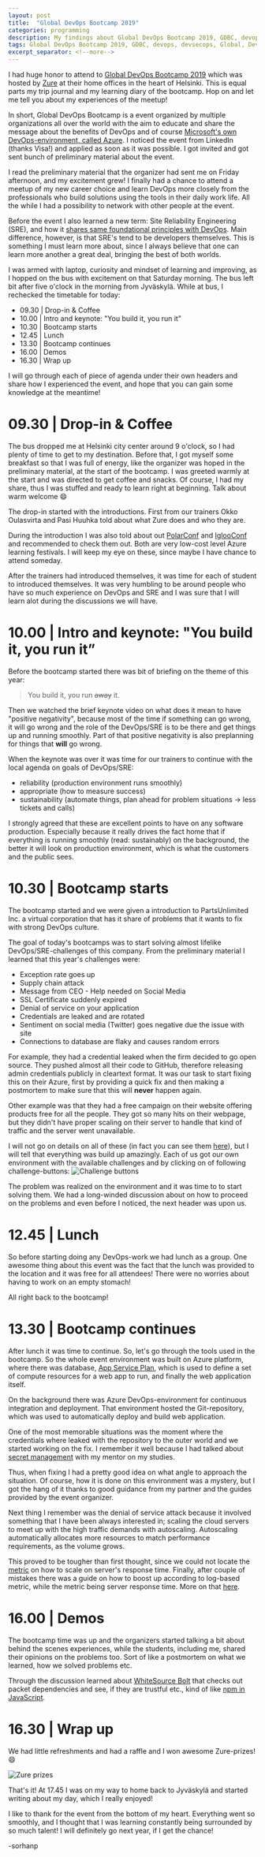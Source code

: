 ```yaml
--- 
layout: post 
title:  "Global DevOps Bootcamp 2019" 
categories: programming 
description: My findings about Global DevOps Bootcamp 2019, GDBC, devops, and devsecops 
tags: Global DevOps Bootcamp 2019, GDBC, devops, devsecops, Global, DevOps, Bootcamp 
excerpt_separator: <!--more--> 
--- 
```


[gdbc]:https://globaldevopsbootcamp.com/ 
[zure]: https://zure.com 
[sre]:https://en.wikipedia.org/wiki/Site_Reliability_Engineering#DevOps_vs_SRE 
[polarconf]:https://polarconf.fi/ 
[iglooconf]:https://www.iglooconf.fi/ 
[azure]:https://azure.microsoft.com/en-in/services/devops/ 
[serviceplan]:https://docs.microsoft.com/en-us/azure/app-service/overview-hosting-plans 
[secret]:https://www.alldaydevops.com/blog/how-to-fully-automate-ci/cd-even-secrets 
[load]:https://docs.microsoft.com/en-us/azure/azure-monitor/platform/metrics-supported#microsoftcomputevirtualmachinescalesets 
[challenges]:https://www.gdbc-challenges.com/ 
[autoscaling_solved]:https://www.gdbc-challenges.com/Challenges/PostMortemSummary/DENOFSERV 
[whitesourcebolt]:https://marketplace.visualstudio.com/items?itemName=whitesource.ws-bolt 
[npm]:https://www.npmjs.com/ 

I had huge honor to attend to [Global DevOps Bootcamp 2019][gdbc] which was hosted by [Zure][zure] at their home offices in the heart of Helsinki. This is equal parts my trip journal and my learning diary of the bootcamp. Hop on and let me tell you about my experiences of the meetup!<!--more-->  

In short, Global DevOps Bootcamp is a event organized by multiple organizations all over the world with the aim to educate and share the message about the benefits of DevOps and of course [Microsoft's own DevOps-environment, called Azure][azure]. I noticed the event from LinkedIn (thanks Visa!) and applied as soon as it was possible. I got invited and got sent bunch of preliminary material about the event. 

I read the preliminary material that the organizer had sent me on Friday afternoon, and my excitement grew! I finally had a chance to attend a meetup of my new career choice and learn DevOps more closely from the professionals who build solutions using the tools in their daily work life. All the while I had a possibility to network with other people at the event. 

Before the event I also learned a new term: Site Reliability Engineering (SRE), and how it [shares same foundational principles with DevOps][sre]. Main difference, however, is that SRE's tend to be developers themselves. This is something I must learn more about, since I always believe that one can learn more another a great deal, bringing the best of both worlds. 

I was armed with laptop, curiosity and mindset of learning and improving, as I hopped on the bus with excitement on that Saturday morning. The bus left bit after five o'clock in the morning from Jyväskylä. While at bus, I rechecked the timetable for today: 
- 09.30 \| Drop-in & Coffee 
- 10.00 \| Intro and keynote: "You build it, you run it” 
- 10.30 \| Bootcamp starts 
- 12.45 \| Lunch 
- 13.30 \| Bootcamp continues 
- 16.00 \| Demos 
- 16.30 \| Wrap up 

I will go through each of piece of agenda under their own headers and share how I experienced the event, and hope that you can gain some knowledge at the meantime! 

# 09.30 | Drop-in & Coffee 
The bus dropped me at Helsinki city center around 9 o'clock, so I had plenty of time to get to my destination. Before that, I got myself some breakfast so that I was full of energy, like the organizer was hoped in the preliminary material, at the start of the bootcamp. I was greeted warmly at the start and was directed to get coffee and snacks. Of course, I had my share, thus I was stuffed and ready to learn right at beginning. Talk about warm welcome :smile: 

The drop-in started with the introductions. First from our trainers Okko Oulasvirta and Pasi Huuhka told about what Zure does and who they are.  

During the introduction I was also told about out [PolarConf][polarconf] and [IglooConf][iglooconf] and recommended to check them out. Both are very low-cost level Azure learning festivals. I will keep my eye on these, since maybe I have chance to attend someday. 

After the trainers had introduced themselves, it was time for each of student to introduced themselves. It was very humbling to be around people who have so much experience on DevOps and SRE and I was sure that I will learn alot during the discussions we will have. 

# 10.00 | Intro and keynote: "You build it, you run it” 
Before the bootcamp started there was bit of briefing on the theme of this year: 

>You build it, you run ~~away~~ it.  

Then we watched the brief keynote video on what does it mean to have "positive negativity", because most of the time if something can go wrong, it will go wrong and the role of the DevOps/SRE is to be there and get things up and running smoothly. Part of that positive negativity is also preplanning for things that **will** go wrong. 

When the keynote was over it was time for our trainers to continue with the local agenda on goals of DevOps/SRE:  
- reliability (production environment runs smoothly) 
- appropriate (how to measure success) 
- sustainability (automate things, plan ahead for problem situations -> less tickets and calls) 

I strongly agreed that these are excellent points to have on any software production. Especially because it really drives the fact home that if everything is running smoothly (read: sustainably) on the background, the better it will look on production environment, which is what the customers and the public sees. 

# 10.30 | Bootcamp starts
The bootcamp started and we were given a introduction to PartsUnlimited Inc. a virtual corporation that has it share of problems that it wants to fix with strong DevOps culture.

The goal of today's bootcamps was to start solving almost lifelike DevOps/SRE-challenges of this company. From the preliminary material I learned that this year's challenges were: 
- Exception rate goes up 
- Supply chain attack 
- Message from CEO - Help needed on Social Media 
- SSL Certificate suddenly expired 
- Denial of service on your application 
- Credentials are leaked and are rotated 
- Sentiment on social media (Twitter) goes negative due the issue with site 
- Connections to database are flaky and causes random errors 


For example, they had a credential leaked when the firm decided to go open source. They pushed almost all their code to GitHub, therefore releasing admin credentials publicly in cleartext format. It was our task to start fixing this on their Azure, first by providing a quick fix and then making a postmortem to make sure that this will **never** happen again. 

Other example was that they had a free campaign on their website offering products free for all the people. They got so many hits on their webpage, but they didn't have proper scaling on their server to handle that kind of traffic and the server went unavailable. 

I will not go on details on all of these (in fact you can see them [here][challenges]), but I will tell that everything was build up amazingly. Each of us got our own environment with the available challenges and by clicking on of following challenge-buttons: 
![Challenge buttons](/assets/devops_problems.png)  

The problem was realized on the environment and it was time to to start solving them. We had a long-winded discussion about on how to proceed on the problems and even before I noticed, the next header was upon us.

# 12.45 | Lunch 
So before starting doing any DevOps-work we had lunch as a group. One awesome thing about this event was the fact that the lunch was provided to the location and it was free for all attendees! There were no worries about having to work on an empty stomach! 

All right back to the bootcamp! 

# 13.30 | Bootcamp continues 
After lunch it was time to continue. So, let's go through the tools used in the bootcamp. So the whole event environment was built on Azure platform, where there was database, [App Service Plan][serviceplan], which is used to define a set of compute resources for a web app to run, and finally the web application itself. 

On the background there was Azure DevOps-environment for continuous integration and deployment. That environment hosted the Git-repository, which was used to automatically deploy and build web application. 

One of the most memorable situations was the moment where the credentials where leaked with the repository to the outer world and we started working on the fix. I remember it well because I had talked about [secret management][secret] with my mentor on my studies. 

Thus, when fixing I had a pretty good idea on what angle to approach the situation. Of course, how it is done on this environment was a mystery, but I got the hang of it thanks to good guidance from my partner and the guides provided by the event organizer. 

Next thing I remember was the denial of service attack because it involved something that I have been always interested in; scaling the cloud servers to meet up with the high traffic demands with autoscaling. Autoscaling automatically allocates more resources to match performance requirements, as the volume grows. 

This proved to be tougher than first thought, since we could not locate the [metric][load] on how to scale on server's response time. Finally, after couple of mistakes there was a guide on how to boost up according to log-based metric, while the metric being server response time. More on that [here][autoscaling_solved].

# 16.00 | Demos 
The bootcamp time was up and the organizers started talking a bit about behind the scenes experiences, while the students, including me, shared their opinions on the problems too. Sort of like a postmortem on what we learned, how we solved problems etc.  

Through the discussion learned about [WhiteSource Bolt][whitesourcebolt] that checks out packet dependencies and see, if they are trustful etc., kind of like [npm in JavaScript][npm]. 

# 16.30 | Wrap up 
We had little refreshments and had a raffle and I won awesome Zure-prizes! :smile: 

![Zure prizes](/assets/zure_prizes.png)  

That's it! At 17.45 I was on my way to home back to Jyväskylä and started writing about my day, which I really enjoyed! 

I like to thank for the event from the bottom of my heart. Everything went so smoothly, and I thought that I was learning constantly being surrounded by so much talent! I will definitely go next year, if I get the chance! 

-sorhanp 